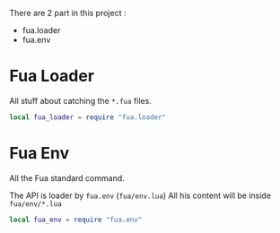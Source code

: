 
There are 2 part in this project :
 * fua.loader
 * fua.env


Fua Loader
==========

All stuff about catching the `*.fua` files.

```lua
local fua_loader = require "fua.loader"
```

Fua Env
=======

All the Fua standard command.

The API is loader by `fua.env` (`fua/env.lua`)
All his content will be inside `fua/env/*.lua`

```lua
local fua_env = require "fua.env"
``` 

